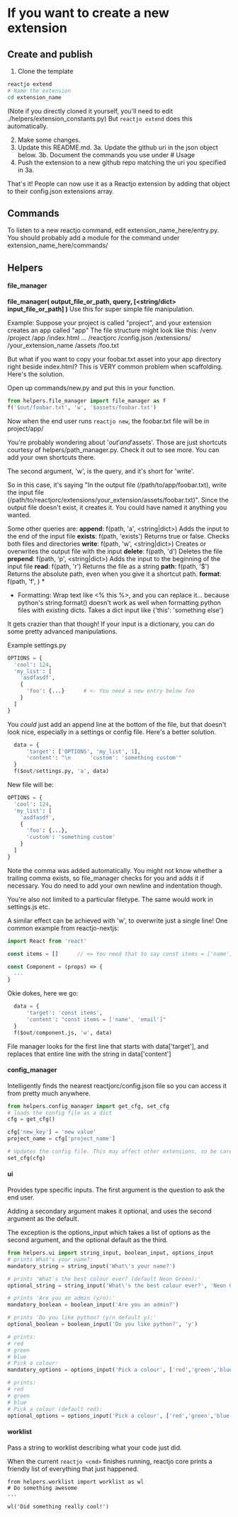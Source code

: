 # If you want to create a new extension
## Create and publish


1. Clone the template
```bash
reactjo extend
# Name the extension
cd extension_name
```
(Note if you directly cloned it yourself, you'll need to edit ./helpers/extension_constants.py)
But `reactjo extend` does this automatically.

2. Make some changes.
3. Update this README.md.
  3a. Update the github uri in the json object below.
  3b. Document the commands you use under # Usage
4. Push the extension to a new github repo matching the uri you specified in 3a.

That's it! People can now use it as a Reactjo extension by adding that object to their config.json extensions array.

## Commands

To listen to a new reactjo command, edit extension_name_here/entry.py.
You should probably add a module for the command under extension_name_here/commands/

## Helpers
#### file_manager
**file_manager(
    <string> output_file_or_path,
    <string> query,
    [<string/dict> input_file_or_path]
)**
Use this for super simple file manipulation.

Example:
Suppose your project is called "project", and your extension creates an app called "app"
The file structure might look like this:
/venv
/project
    /app
        /index.html
        ...
/reactjorc
    /config.json
    /extensions/
        /your_extension_name
            /assets
                /foo.txt

But what if you want to copy your foobar.txt asset into your app directory right beside index.html? This is VERY common problem when scaffolding. Here's the solution.

Open up commands/new.py and put this in your function.

``` python
from helpers.file_manager import file_manager as f
f('$out/foobar.txt', 'w', '$assets/foobar.txt')
```

Now when the end user runs `reactjo new`, the foobar.txt file will be in project/app/

You're probably wondering about '$out' and '$assets'. Those are just shortcuts courtesy of helpers/path_manager.py. Check it out to see more. You can add your own shortcuts there.

The second argument, 'w', is the query, and it's short for 'write'.

So in this case, it's saying "In the output file (/path/to/app/foobar.txt), write the input file (/path/to/reactjorc/extensions/your_extension/assets/foobar.txt)". Since the output file doesn't exist, it creates it. You could have named it anything you wanted.

Some other queries are:
**append**: f(path, 'a', <string|dict>) Adds the input to the end of the input file
**exists**: f(path, 'exists') Returns true or false. Checks both files and directories
**write**: f(path, 'w', <string|dict>) Creates or overwrites the output file with the input
**delete**: f(path, 'd') Deletes the file
**prepend**: f(path, 'p', <string|dict>) Adds the input to the beginning of the input file
**read**: f(path, 'r') Returns the file as a string
**path**: f(path, '$') Returns the absolute path, even when you give it a shortcut path.
**format**: f(path, 'f', <dict>) *

* Formatting: Wrap text like <% this %>, and you can replace it... because python's string.format() doesn't work as well when formatting python files with existing dicts. Takes a dict input like {'this': 'something else'}

It gets crazier than that though! If your input is a dictionary, you can do some pretty advanced manipulations.

Example settings.py
```python
OPTIONS = {
  'cool': 124,
  'my_list': [
    'asdfasdf',
    {
      'foo': {...}      # <- You need a new entry below foo
    }
  ]
}
```

You *could* just add an append line at the bottom of the file, but that doesn't look nice, especially in a settings or config file. Here's a better solution.

```python
  data = {
      'target': ['OPTIONS', 'my_list', 1],
      'content': "\n      'custom': 'something custom'"
  }
  f($out/settings.py, 'a', data)
```

New file will be:

```settings.py
OPTIONS = {
  'cool': 124,
  'my_list': [
    'asdfasdf',
    {
      'foo': {...},
      'custom': 'something custom'
    }
  ]
}
```

Note the comma was added automatically. You might not know whether a trailing comma exists, so file_manager checks for you and adds it if necessary. You do need to add your own newline and indentation though.

You're also not limited to a particular filetype. The same would work in settings.js etc.

A similar effect can be achieved with 'w', to overwrite just a single line! One common example from reactjo-nextjs:
```javascript
import React from 'react'

const items = []      // <= You need that to say const items = ['name', 'email']

const Component = (props) => {
  ...
}
```

Okie dokes, here we go:

```python
  data = {
      'target': 'const items',
      'content': "const items = ['name', 'email']"
  }
  f($out/component.js, 'w', data)
```
File manager looks for the first line that starts with data['target'], and replaces that entire line with the string in data['content']

#### config_manager
Intelligently finds the nearest reactjorc/config.json file so you can access it from pretty much anywhere.

```python
from helpers.config_manager import get_cfg, set_cfg
# loads the config file as a dict
cfg = get_cfg()

cfg['new_key'] = 'new value'
project_name = cfg['project_name']

# Updates the config file. This may affect other extensions, so be careful.
set_cfg(cfg)
```

#### ui
Provides type specific inputs.
The first argument is the question to ask the end user.

Adding a secondary argument makes it optional, and uses the second argument as the default.

The exception is the options_input which takes a list of options as the second argument, and the optional default as the third.

```python
from helpers.ui import string_input, boolean_input, options_input
# prints What's your name?:
mandatory_string = string_input('What\'s your name?')

# prints 'What's the best colour ever? (default Neon Green):'
optional_string = string_input('What\'s the best colour ever?', 'Neon Green')

# prints 'Are you an admin (y/n):'
mandatory_boolean = boolean_input('Are you an admin?')

# prints 'Do you like python? (y/n default y):'
optional_boolean = boolean_input('Do you like python?', 'y')

# prints:
# red
# green
# blue
# Pick a colour:
mandatory_options = options_input('Pick a colour', ['red','green','blue'])

# prints:
# red
# green
# blue
# Pick a colour (default red):
optional_options = options_input('Pick a colour', ['red','green','blue'], 'red')
```

#### worklist
Pass a string to worklist describing what your code just did.

When the current `reactjo <cmd>` finishes running, reactjo core prints a friendly list of everything that just happened.

```
from helpers.worklist import worklist as wl
# Do something awesome
...

wl('Did something really cool!')
```
